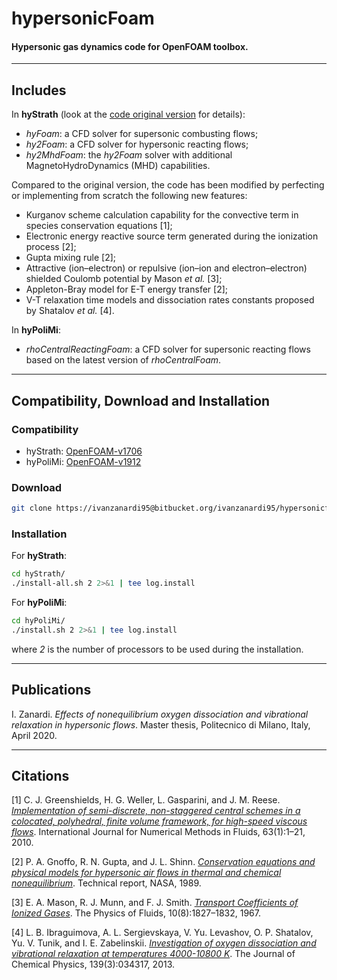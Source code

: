 # hypersonicFoam

#### Hypersonic gas dynamics code for OpenFOAM toolbox.

---
## Includes
In **hyStrath** (look at the [code original version](https://github.com/vincentcasseau/hyStrath) for details):

+ *hyFoam*: a CFD solver for supersonic combusting flows;  
+ *hy2Foam*: a CFD solver for hypersonic reacting flows;  
+ *hy2MhdFoam*: the *hy2Foam* solver with additional MagnetoHydroDynamics (MHD) capabilities.  

Compared to the original version, the code has been modified by perfecting or implementing from scratch the following new features:

+ Kurganov scheme calculation capability for the convective term in species conservation equations [1];  
+ Electronic energy reactive source term generated during the ionization process [2];  
+ Gupta mixing rule [2];  
+ Attractive (ion–electron) or repulsive (ion–ion and electron–electron) shielded Coulomb potential by Mason *et al.* [3];  
+ Appleton-Bray model for E-T energy transfer [2];  
+ V-T relaxation time models and dissociation rates constants proposed by Shatalov *et al.* [4].  

In **hyPoliMi**:

+ *rhoCentralReactingFoam*: a CFD solver for supersonic reacting flows based on the latest version of *rhoCentralFoam*.

---  
## Compatibility, Download and Installation

### Compatibility
+ hyStrath: [OpenFOAM-v1706](https://sourceforge.net/projects/openfoam/files/v1706)
+ hyPoliMi: [OpenFOAM-v1912](https://sourceforge.net/projects/openfoam/files/v1912)

### Download
```sh
git clone https://ivanzanardi95@bitbucket.org/ivanzanardi95/hypersonicfoam.git
```

### Installation
For **hyStrath**:
```sh
cd hyStrath/  
./install-all.sh 2 2>&1 | tee log.install
```

For **hyPoliMi**:
```sh
cd hyPoliMi/  
./install.sh 2 2>&1 | tee log.install
```

where _2_ is the number of processors to be used during the installation.

---  

## Publications

I. Zanardi. *Effects of nonequilibrium oxygen dissociation and vibrational relaxation in hypersonic flows*. Master thesis, Politecnico di Milano, Italy, April 2020.

---  

## Citations

[1]  C. J. Greenshields, H. G. Weller, L. Gasparini, and J. M. Reese. [*Implementation of semi-discrete, non-staggered central schemes in a colocated, polyhedral, finite volume framework, for high-speed viscous flows*](https://onlinelibrary.wiley.com/doi/abs/10.1002/fld.2069). International Journal for Numerical Methods in Fluids, 63(1):1–21, 2010.

[2]  P. A. Gnoffo, R. N. Gupta, and J. L. Shinn. [*Conservation equations and physical models for hypersonic air flows in thermal and chemical nonequilibrium*](https://ntrs.nasa.gov/search.jsp?R=19890006744). Technical report, NASA, 1989.

[3]  E. A. Mason, R. J. Munn, and F. J. Smith. [*Transport Coefficients of Ionized Gases*](https://aip.scitation.org/doi/abs/10.1063/1.1762365). The Physics of Fluids, 10(8):1827–1832, 1967.

[4]  L. B. Ibraguimova, A. L. Sergievskaya, V. Yu. Levashov, O. P. Shatalov, Yu. V. Tunik, and I. E. Zabelinskii. [*Investigation of oxygen dissociation and vibrational relaxation at temperatures 4000-10800 K*](https://doi.org/10.1063/1.4813070). The Journal of Chemical Physics, 139(3):034317, 2013.

